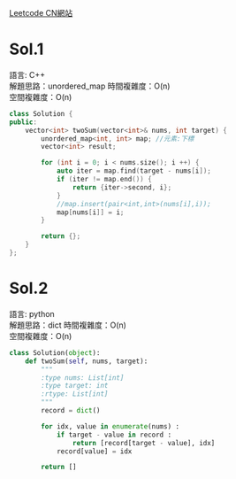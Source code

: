 [Leetcode CN網站](https://leetcode.cn/problems/two-sum/description/)

# Sol.1   

語言: C++    
解題思路：unordered_map
時間複雜度：O(n)       
空間複雜度：O(n)    
```cpp
class Solution {
public:
    vector<int> twoSum(vector<int>& nums, int target) {
        unordered_map<int, int> map; //元素:下標
        vector<int> result;

        for (int i = 0; i < nums.size(); i ++) {
            auto iter = map.find(target - nums[i]);
            if (iter != map.end()) {
                return {iter->second, i};
            }
            //map.insert(pair<int,int>(nums[i],i));
            map[nums[i]] = i;
        }

        return {};
    }
};
```

# Sol.2   

語言: python    
解題思路：dict 
時間複雜度：O(n)       
空間複雜度：O(n)    
```python
class Solution(object):
    def twoSum(self, nums, target):
        """
        :type nums: List[int]
        :type target: int
        :rtype: List[int]
        """
        record = dict()

        for idx, value in enumerate(nums) :
            if target - value in record :
                return [record[target - value], idx]
            record[value] = idx

        return []
```

